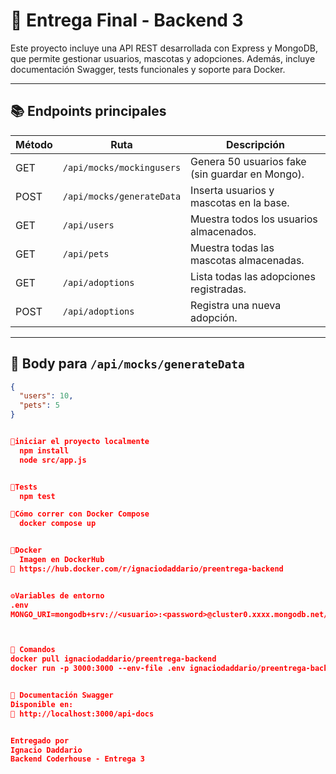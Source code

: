 # 🧪 Entrega Final - Backend 3

Este proyecto incluye una API REST desarrollada con Express y MongoDB, que permite gestionar usuarios, mascotas y adopciones. Además, incluye documentación Swagger, tests funcionales y soporte para Docker.

---

## 📚 Endpoints principales

| Método | Ruta                        | Descripción                                      |
|--------|-----------------------------|--------------------------------------------------|
| GET    | `/api/mocks/mockingusers`   | Genera 50 usuarios fake (sin guardar en Mongo). |
| POST   | `/api/mocks/generateData`   | Inserta usuarios y mascotas en la base.         |
| GET    | `/api/users`                | Muestra todos los usuarios almacenados.         |
| GET    | `/api/pets`                 | Muestra todas las mascotas almacenadas.         |
| GET    | `/api/adoptions`            | Lista todas las adopciones registradas.         |
| POST   | `/api/adoptions`            | Registra una nueva adopción.                    |

---

## 🧾 Body para `/api/mocks/generateData`

```json
{
  "users": 10,
  "pets": 5
}


🚀iniciar el proyecto localmente
  npm install
  node src/app.js


🧪Tests
  npm test

🐳Cómo correr con Docker Compose
  docker compose up


🐳Docker
  Imagen en DockerHub
🔗 https://hub.docker.com/r/ignaciodaddario/preentrega-backend


⚙️Variables de entorno
.env
MONGO_URI=mongodb+srv://<usuario>:<password>@cluster0.xxxx.mongodb.net/<dbname>?retryWrites=true&w=majority



🐳 Comandos
docker pull ignaciodaddario/preentrega-backend
docker run -p 3000:3000 --env-file .env ignaciodaddario/preentrega-backend


📄 Documentación Swagger
Disponible en:
🔗 http://localhost:3000/api-docs


Entregado por
Ignacio Daddario
Backend Coderhouse - Entrega 3